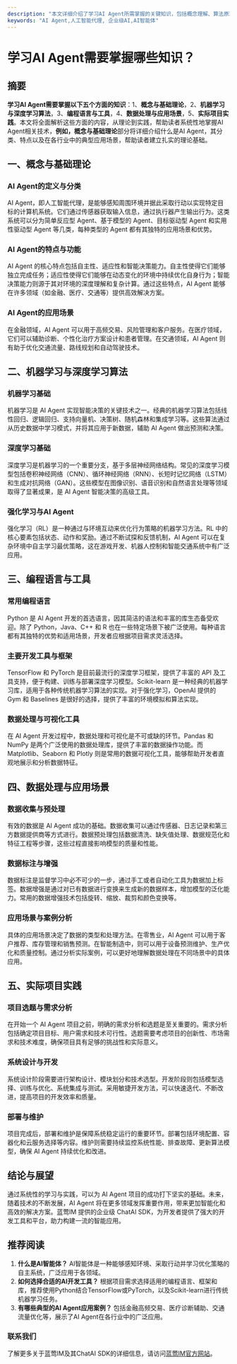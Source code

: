 ```yaml
---
description: "本文详细介绍了学习AI Agent所需掌握的关键知识，包括概念理解、算法原理、编程语言和工具等方面，帮助读者全面了解和应用AI Agent技术。"
keywords: "AI Agent,人工智能代理, 企业级AI,AI智能体"
---
```

# 学习AI Agent需要掌握哪些知识？

## 摘要

**学习AI Agent需要掌握以下五个方面的知识**：1、**概念与基础理论**，2、**机器学习与深度学习算法**，3、**编程语言与工具**，4、**数据处理与应用场景**，5、**实际项目实践**。本文将全面解析这些方面的内容，从理论到实践，帮助读者系统性地掌握AI Agent相关技术，**例如，概念与基础理论**部分将详细介绍什么是AI Agent，其分类、特点以及在各行业中的典型应用场景，帮助读者建立扎实的理论基础。

## 一、概念与基础理论

### AI Agent的定义与分类

AI Agent，即人工智能代理，是能够感知周围环境并据此采取行动以实现特定目标的计算机系统。它们通过传感器获取输入信息，通过执行器产生输出行为。这类系统可以分为简单反应型 Agent、基于模型的 Agent、目标驱动型 Agent 和实用性驱动型 Agent 等几类，每种类型的 Agent 都有其独特的应用场景和优势。

### AI Agent的特点与功能

AI Agent 的核心特点包括自主性、适应性和智能决策能力。自主性使得它们能够独立完成任务；适应性使得它们能够在动态变化的环境中持续优化自身行为；智能决策能力则源于其对环境的深度理解和复杂计算。通过这些特点，AI Agent 能够在许多领域（如金融、医疗、交通等）提供高效解决方案。

### AI Agent的应用场景

在金融领域，AI Agent 可以用于高频交易、风险管理和客户服务。在医疗领域，它们可以辅助诊断、个性化治疗方案设计和患者管理。在交通领域，AI Agent 则有助于优化交通流量、路线规划和自动驾驶技术。

## 二、机器学习与深度学习算法

### 机器学习基础

机器学习是 AI Agent 实现智能决策的关键技术之一。经典的机器学习算法包括线性回归、逻辑回归、支持向量机、决策树、随机森林和集成学习等。这些算法通过从历史数据中学习模式，并将其应用于新数据，辅助 AI Agent 做出预测和决策。

### 深度学习基础

深度学习是机器学习的一个重要分支，基于多层神经网络结构。常见的深度学习模型包括卷积神经网络（CNN）、循环神经网络（RNN）、长短时记忆网络（LSTM）和生成对抗网络（GAN）。这些模型在图像识别、语音识别和自然语言处理等领域取得了显著成果，是 AI Agent 智能决策的高级工具。

### 强化学习与AI Agent

强化学习（RL）是一种通过与环境互动来优化行为策略的机器学习方法。RL 中的核心要素包括状态、动作和奖励。通过不断试探和反馈机制，AI Agent 可以在复杂环境中自主学习最优策略，这在游戏开发、机器人控制和智能交通系统中有广泛应用。

## 三、编程语言与工具

### 常用编程语言

Python 是 AI Agent 开发的首选语言，因其简洁的语法和丰富的库生态备受欢迎。除了 Python，Java、C++ 和 R 也在一些特定场景下被广泛使用。每种语言都有其独特的优势和适用场景，开发者应根据项目需求灵活选择。

### 主要开发工具与框架

TensorFlow 和 PyTorch 是目前最流行的深度学习框架，提供了丰富的 API 及工具支持，便于构建、训练与部署深度学习模型。Scikit-learn 是一种经典的机器学习库，适用于各种传统机器学习算法的实现。对于强化学习，OpenAI 提供的 Gym 和 Baselines 是很好的选择，提供了丰富的环境模拟和算法实现。

### 数据处理与可视化工具

在 AI Agent 开发过程中，数据处理和可视化是不可或缺的环节。Pandas 和 NumPy 是两个广泛使用的数据处理库，提供了丰富的数据操作功能。而 Matplotlib、Seaborn 和 Plotly 则是常用的数据可视化工具，能够帮助开发者直观地展示和分析数据特征。

## 四、数据处理与应用场景

### 数据收集与预处理

有效的数据是 AI Agent 成功的基础。数据收集可以通过传感器、日志记录和第三方数据提供商等方式进行。数据预处理包括数据清洗、缺失值处理、数据规范化和特征工程等步骤，这些过程直接影响模型的质量和性能。

### 数据标注与增强

数据标注是监督学习中必不可少的一步，通过手工或者自动化工具为数据加上标签。数据增强是通过对已有数据进行变换来生成新的数据样本，增加模型的泛化能力。常用的数据增强技术包括旋转、缩放、裁剪和颜色变换等。

### 应用场景与案例分析

具体的应用场景决定了数据的类型和处理方法。在零售业，AI Agent 可以用于客户推荐、库存管理和销售预测。在智能制造中，则可以用于设备预测维护、生产优化和质量控制。通过分析实际案例，可以更好地理解数据处理在不同场景中的具体应用。

## 五、实际项目实践

### 项目选题与需求分析

在开始一个 AI Agent 项目之前，明确的需求分析和选题是至关重要的。需求分析包括确定项目目标、用户需求和技术可行性。选题需要考虑项目的创新性、市场需求和技术难度，确保项目具有足够的挑战性和实际意义。

### 系统设计与开发

系统设计阶段需要进行架构设计、模块划分和技术选型。开发阶段则包括模型选择、训练与优化、系统集成与测试。采用敏捷开发方法，可以快速迭代、不断改进，提高项目的开发效率和质量。

### 部署与维护

项目完成后，部署和维护是保障系统稳定运行的重要环节。部署包括环境配置、容器化和云服务选择等内容。维护则需要持续监控系统性能、排查故障、更新算法模型，确保 AI Agent 持续优化和改进。

## 结论与展望

通过系统性的学习与实践，可以为 AI Agent 项目的成功打下坚实的基础。未来，随着技术的不断发展，AI Agent 将在更多领域发挥重要作用，带来更加智能化和高效的解决方案。蓝莺IM 提供的企业级 ChatAI SDK，为开发者提供了强大的开发工具和平台，助力构建一流的智能应用。

## 推荐阅读

1. **什么是AI智能体？** AI智能体是一种能够感知环境、采取行动并学习优化策略的自主系统，广泛应用于各领域。
2. **如何选择合适的AI开发工具？** 根据项目需求选择适用的编程语言、框架和库，推荐使用Python结合TensorFlow或PyTorch，以及Scikit-learn进行传统机器学习任务。
3. **有哪些典型的AI Agent应用案例？** 包括金融高频交易、医疗诊断辅助、交通流量优化等，展示了AI Agent在各行业中的广泛应用。

### 联系我们
了解更多关于蓝莺IM及其ChatAI SDK的详细信息，请访问[蓝莺IM官方网站](https://www.lanyingim.com/)。
